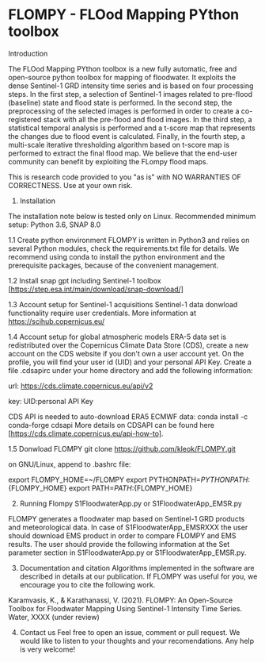 # FLOMPY - FLOod Mapping PYthon toolbox

Introduction

The FLOod Mapping PYthon toolbox is a new fully automatic, free and open-source python toolbox for mapping of floodwater. It exploits the dense Sentinel-1 GRD intensity time series and is based on four processing steps. In the first step, a selection of Sentinel-1 images related to pre-flood (baseline) state and flood state is performed. In the second step, the preprocessing of the selected images is performed in order to create a co-registered stack with all the pre-flood and flood images. In the third step, a statistical temporal analysis is performed and a t-score map that represents the changes due to flood event is calculated. Finally, in the fourth step, a multi-scale iterative thresholding algorithm based on t-score map is performed to extract the final flood map. We believe that the end-user community can benefit by exploiting
the FLompy flood maps.

This is research code provided to you "as is" with NO WARRANTIES OF CORRECTNESS. Use at your own risk.

1. Installation

The installation note below is tested only on Linux. Recommended minimum setup: Python 3.6, SNAP 8.0

 1.1 Create python environment 
FLOMPY is written in Python3 and relies on several Python modules, check the requirements.txt file for details. We recommend using conda to install the python environment and the prerequisite packages, because of the convenient management.

 1.2 Install snap gpt including Sentinel-1 toolbox [https://step.esa.int/main/download/snap-download/]

 1.3 Account setup for Sentinel-1 acquisitions
Sentinel-1 data donwload functionality require user credentials. More information at https://scihub.copernicus.eu/

 1.4 Account setup for global atmospheric models
ERA-5 data set is redistributed over the Copernicus Climate Data Store (CDS), create a new account on the CDS website if you don't own a user account yet. On the profile, you will find your user id (UID) and your personal API Key. Create a file .cdsapirc under your home directory and add the following information:

url: https://cds.climate.copernicus.eu/api/v2

key: UID:personal API Key

CDS API is needed to auto-download ERA5 ECMWF data: conda install -c conda-forge cdsapi
More details on CDSAPI can be found here [https://cds.climate.copernicus.eu/api-how-to].

 1.5 Donwload FLOMPY
git clone https://github.com/kleok/FLOMPY.git

on GNU/Linux, append to .bashrc file:

export FLOMPY_HOME=~/FLOMPY
export PYTHONPATH=${PYTHONPATH}:${FLOMPY_HOME}
export PATH=${PATH}:${FLOMPY_HOME}

2. Running Flompy
S1FloodwaterApp.py or S1FloodwaterApp_EMSR.py

FLOMPY generates a floodwater map based on Sentinel-1 GRD products and meteorological data. In case of S1FloodwaterApp_EMSRXXX the user should download EMS product in order to compare FLOMPY and EMS results. The user should provide the following information at the Set parameter section in S1FloodwaterApp.py or S1FloodwaterApp_EMSR.py. 

3. Documentation and citation
Algorithms implemented in the software are described in details at our publication. If FLOMPY was useful for you, we encourage you to cite the following work.

Karamvasis, K., & Karathanassi, V. (2021). FLOMPY: An Open-Source Toolbox for Floodwater Mapping
Using Sentinel-1 Intensity Time Series. Water, XXXX (under review)

4. Contact us
Feel free to open an issue, comment or pull request. We would like to listen to your thoughts and your recomendations. Any help is very welcome!
